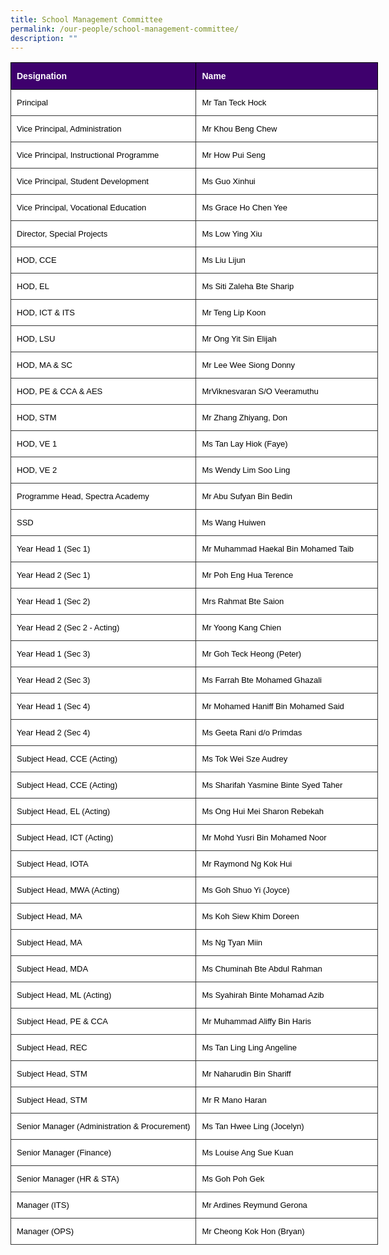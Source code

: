 ```yaml
---
title: School Management Committee
permalink: /our-people/school-management-committee/
description: ""
---
```

<style type="text/css">
.tg  {border-collapse:collapse;border-color:#ccc;border-spacing:0;}
.tg td{background-color:#fff;border-color:#ccc;border-style:solid;border-width:1px;color:#333;
  font-family:Arial, sans-serif;font-size:14px;overflow:hidden;padding:13px 9px;word-break:normal;}
.tg th{background-color:#f0f0f0;border-color:#ccc;border-style:solid;border-width:1px;color:#333;
  font-family:Arial, sans-serif;font-size:14px;font-weight:normal;overflow:hidden;padding:13px 9px;word-break:normal;}
.tg .tg-6wo0{background-color:#3E006D;border-color:#000000;color:#ffffff;font-family:Arial, Helvetica, sans-serif !important;
  font-size:14px;font-weight:bold;text-align:left;vertical-align:middle}
.tg .tg-9ezz{background-color:#ffffff;border-color:#343434;color:#000000;font-family:Arial, Helvetica, sans-serif !important;
  font-size:13px;text-align:left;vertical-align:middle}
.tg .tg-u99b{background-color:#ffffff;border-color:#343434;color:#000000;font-size:13px;text-align:left;vertical-align:middle}
</style>
<table style="undefined;table-layout: fixed; width: 588px" class="tg">
<colgroup>
<col style="width: 297px">
<col style="width: 291px">
</colgroup>
<tbody>
  <tr>
    <td class="tg-6wo0">Designation</td>
    <td class="tg-6wo0">Name</td>
  </tr>
  <tr>
    <td class="tg-9ezz">Principal</td>
    <td class="tg-9ezz">Mr Tan Teck Hock</td>
  </tr>
  <tr>
    <td class="tg-9ezz">Vice Principal, Administration</td>
    <td class="tg-9ezz">Mr Khou Beng Chew</td>
  </tr>
  <tr>
    <td class="tg-9ezz">Vice Principal, Instructional Programme</td>
    <td class="tg-9ezz">Mr How Pui Seng</td>
  </tr>
  <tr>
    <td class="tg-9ezz">Vice Principal, Student Development</td>
    <td class="tg-9ezz">Ms Guo Xinhui</td>
  </tr>
  <tr>
    <td class="tg-9ezz">Vice Principal, Vocational Education</td>
    <td class="tg-9ezz">Ms Grace Ho Chen Yee</td>
  </tr>
  <tr>
    <td class="tg-9ezz">Director, Special Projects</td>
    <td class="tg-9ezz">Ms Low Ying Xiu</td>
  </tr>
  <tr>
    <td class="tg-9ezz">HOD, CCE</td>
    <td class="tg-9ezz">Ms Liu Lijun</td>
  </tr>
  <tr>
    <td class="tg-9ezz">HOD, EL</td>
    <td class="tg-u99b">Ms Siti Zaleha Bte Sharip</td>
  </tr>
  <tr>
    <td class="tg-9ezz">HOD, ICT &amp; ITS</td>
    <td class="tg-u99b">Mr Teng Lip Koon</td>
  </tr>
  <tr>
    <td class="tg-9ezz">HOD, LSU</td>
    <td class="tg-u99b">Mr Ong Yit Sin Elijah</td>
  </tr>
  <tr>
    <td class="tg-9ezz">HOD, MA &amp; SC</td>
    <td class="tg-u99b">Mr Lee Wee Siong Donny</td>
  </tr>
  <tr>
    <td class="tg-9ezz">HOD, PE &amp; CCA &amp; AES</td>
    <td class="tg-u99b">MrViknesvaran S/O Veeramuthu</td>
  </tr>
  <tr>
    <td class="tg-9ezz">HOD, STM</td>
    <td class="tg-u99b">Mr Zhang Zhiyang, Don</td>
  </tr>
  <tr>
    <td class="tg-9ezz">HOD, VE 1</td>
    <td class="tg-u99b">Ms Tan Lay Hiok (Faye)</td>
  </tr>
  <tr>
    <td class="tg-9ezz">HOD, VE 2</td>
    <td class="tg-u99b">Ms Wendy Lim Soo Ling</td>
  </tr>
  <tr>
    <td class="tg-9ezz">Programme Head, Spectra Academy</td>
    <td class="tg-u99b">Mr Abu Sufyan Bin Bedin</td>
  </tr>
  <tr>
    <td class="tg-9ezz">SSD</td>
    <td class="tg-u99b">Ms Wang Huiwen</td>
  </tr>
  <tr>
    <td class="tg-9ezz">Year Head 1 (Sec 1)</td>
    <td class="tg-u99b">Mr Muhammad Haekal Bin Mohamed Taib</td>
  </tr>
  <tr>
    <td class="tg-9ezz">Year Head 2 (Sec 1)</td>
    <td class="tg-u99b">Mr Poh Eng Hua Terence</td>
  </tr>
  <tr>
    <td class="tg-9ezz">Year Head 1 (Sec 2)</td>
    <td class="tg-u99b">Mrs Rahmat Bte Saion</td>
  </tr>
  <tr>
    <td class="tg-9ezz">Year Head 2 (Sec 2 - Acting)</td>
    <td class="tg-u99b">Mr Yoong Kang Chien</td>
  </tr>
  <tr>
    <td class="tg-9ezz">Year Head 1 (Sec 3)</td>
    <td class="tg-u99b">Mr Goh Teck Heong (Peter)</td>
  </tr>
  <tr>
    <td class="tg-9ezz">Year Head 2 (Sec 3)</td>
    <td class="tg-u99b">Ms Farrah Bte Mohamed Ghazali</td>
  </tr>
  <tr>
    <td class="tg-9ezz">Year Head 1 (Sec 4)</td>
    <td class="tg-u99b">Mr Mohamed Haniff Bin Mohamed Said</td>
  </tr>
  <tr>
    <td class="tg-9ezz">Year Head 2 (Sec 4)</td>
    <td class="tg-u99b">Ms Geeta Rani d/o Primdas</td>
  </tr>
  <tr>
    <td class="tg-9ezz">Subject Head, CCE (Acting)</td>
    <td class="tg-u99b">Ms Tok Wei Sze Audrey</td>
  </tr>
  <tr>
    <td class="tg-9ezz">Subject Head, CCE (Acting)</td>
    <td class="tg-u99b">Ms Sharifah Yasmine Binte Syed Taher</td>
  </tr>
  <tr>
    <td class="tg-9ezz">Subject Head, EL (Acting)</td>
    <td class="tg-u99b">Ms Ong Hui Mei Sharon Rebekah</td>
  </tr>
  <tr>
    <td class="tg-9ezz">Subject Head, ICT (Acting)</td>
    <td class="tg-u99b">Mr Mohd Yusri Bin Mohamed Noor</td>
  </tr>
  <tr>
    <td class="tg-9ezz">Subject Head, IOTA</td>
    <td class="tg-u99b">Mr Raymond Ng Kok Hui</td>
  </tr>
  <tr>
    <td class="tg-9ezz">Subject Head, MWA (Acting)</td>
    <td class="tg-u99b">Ms Goh Shuo Yi (Joyce)</td>
  </tr>
  <tr>
    <td class="tg-9ezz">Subject Head, MA</td>
    <td class="tg-u99b">Ms Koh Siew Khim Doreen</td>
  </tr>
  <tr>
    <td class="tg-9ezz">Subject Head, MA</td>
    <td class="tg-u99b">Ms Ng Tyan Miin</td>
  </tr>
  <tr>
    <td class="tg-9ezz">Subject Head, MDA</td>
    <td class="tg-u99b">Ms Chuminah Bte Abdul Rahman</td>
  </tr>
  <tr>
    <td class="tg-9ezz">Subject Head, ML (Acting)</td>
    <td class="tg-u99b">Ms Syahirah Binte Mohamad Azib</td>
  </tr>
  <tr>
    <td class="tg-9ezz">Subject Head, PE &amp; CCA</td>
    <td class="tg-u99b">Mr Muhammad Aliffy Bin Haris</td>
  </tr>
  <tr>
    <td class="tg-9ezz">Subject Head, REC</td>
    <td class="tg-u99b">Ms Tan Ling Ling Angeline</td>
  </tr>
  <tr>
    <td class="tg-9ezz">Subject Head, STM</td>
    <td class="tg-9ezz">Mr Naharudin Bin Shariff</td>
  </tr>
  <tr>
    <td class="tg-9ezz">Subject Head, STM</td>
    <td class="tg-9ezz">Mr R Mano Haran</td>
  </tr>
  <tr>
    <td class="tg-9ezz">Senior Manager (Administration &amp; Procurement)</td>
    <td class="tg-9ezz">Ms Tan Hwee Ling (Jocelyn)</td>
  </tr>
  <tr>
    <td class="tg-9ezz">Senior Manager (Finance)</td>
    <td class="tg-9ezz">Ms Louise Ang Sue Kuan</td>
  </tr>
  <tr>
    <td class="tg-9ezz">Senior Manager (HR &amp; STA)</td>
    <td class="tg-9ezz">Ms Goh Poh Gek</td>
  </tr>
  <tr>
    <td class="tg-9ezz">Manager (ITS)</td>
    <td class="tg-9ezz">Mr Ardines Reymund Gerona</td>
  </tr>
  <tr>
    <td class="tg-9ezz">Manager (OPS)</td>
    <td class="tg-9ezz">Mr Cheong Kok Hon (Bryan)</td>
  </tr>
</tbody>
</table>